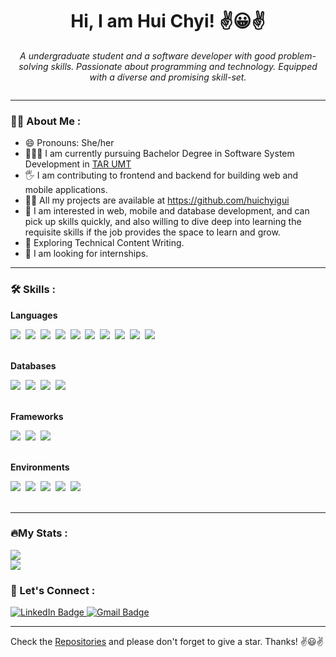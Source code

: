 ### <h1 align="center">Hi, I am Hui Chyi! ✌😀✌</h1>
<p align="center"><i>A undergraduate student and a software developer with good problem-solving skills. Passionate about
            programming and
            technology. Equipped with a diverse and promising skill-set.</i></p>
            <div align="center"><img src="https://komarev.com/ghpvc/?username=huichyigui&style=flat-square&color=blue" alt="" /></div>
            
---          
            
### :woman_technologist: About Me :
- 😄 Pronouns: She/her
- 👨🏽‍🎓 I am currently pursuing Bachelor Degree in Software System Development in <a href="https://www.tarc.edu.my/">TAR UMT</a>
- 🖐 I am contributing to frontend and backend for building web and mobile applications.
- 👨‍💻 All my projects are available at <a href="https://github.com/huichyigui">https://github.com/huichyigui</a>
- 🔭 I am interested in web, mobile and database development, and can pick up skills quickly, and also willing to dive deep into learning the requisite skills if the job provides the space to learn and grow.
- :seedling: Exploring Technical Content Writing.
- 💞️ I am looking for internships.

---

### :hammer_and_wrench: Skills :
<b>Languages</b>
<div>
            <img src="https://img.shields.io/badge/Java-007396?style=flat-square&logo=Java&logoColor=white"/>&nbsp;
            <img src="https://img.shields.io/badge/kotlin-%237F52FF.svg?style=flat-square&logo=kotlin&logoColor=white"/>&nbsp;            
            <img src="https://img.shields.io/badge/dart-%230175C2.svg?style=flat-square&logo=dart&logoColor=white"/>&nbsp;            
            <img src="https://img.shields.io/badge/php-%23777BB4.svg?style=flat-square&logo=php&logoColor=white"/>&nbsp;            
            <img src="https://img.shields.io/badge/c%23-%23239120.svg?style=flat-square&logo=c-sharp&logoColor=white"/>&nbsp;
            <img src="https://img.shields.io/badge/c++-%2300599C.svg?style=flat-square&logo=c%2B%2B&logoColor=white"/>&nbsp; 
            <img src="https://img.shields.io/badge/Python-3776AB.svg?style=flat-square&logo=Python&logoColor=white"/>&nbsp; 
            <img src="https://img.shields.io/badge/HTML5-E34F26.svg?style=flat-square&logo=HTML5&logoColor=white"/>&nbsp;         
            <img src="https://img.shields.io/badge/CSS3-1572B6.svg?style=flat-square&logo=CSS3&logoColor=white"/>&nbsp;
            <img src="https://img.shields.io/badge/JavaScript-F7DF1E.svg?style=flat-square&logo=JavaScript&logoColor=black"/>&nbsp;
</div></br>

<b>Databases</b>
<div>
            <img src="https://img.shields.io/badge/Microsoft%20SQL%20Server-CC2927?style=flat-square&logo=microsoft%20sql%20server&logoColor=white"/>&nbsp;
            <img src="https://img.shields.io/badge/Firebase-039BE5?style=flat-square&logo=Firebase&logoColor=white"/>&nbsp;
            <img src="https://img.shields.io/badge/mysql-%2300f.svg?style=flat-square&logo=mysql&logoColor=white"/>&nbsp;
            <img src="https://img.shields.io/badge/sqlite-%2307405e.svg?style=flat-square&logo=sqlite&logoColor=white"/>&nbsp;
</div></br>

<b>Frameworks</b>
<div>
            <img src="https://img.shields.io/badge/.NET-5C2D91?style=flat-square&logo=.net&logoColor=white"/>&nbsp;
            <img src="https://img.shields.io/badge/Flutter-%2302569B.svg?style=flat-square&logo=Flutter&logoColor=white"/>&nbsp;
            <img src="https://img.shields.io/badge/laravel-%23FF2D20.svg?style=flat-square&logo=laravel&logoColor=white"/>&nbsp;
</div></br>

<b>Environments</b>
<div>
            <img src="https://img.shields.io/badge/Android%20Studio-3DDC84.svg?style=flat-square&logo=android-studio&logoColor=white"/>&nbsp;
            <img src="https://img.shields.io/badge/IntelliJIDEA-000000.svg?style=flat-square&logo=intellij-idea&logoColor=white"/>&nbsp;
            <img src="https://img.shields.io/badge/NetBeansIDE-1B6AC6.svg?style=flat-square&logo=apache-netbeans-ide&logoColor=white"/>&nbsp;
            <img src="https://img.shields.io/badge/Visual%20Studio%20Code-0078d7.svg?style=flat-square&logo=visual-studio-code&logoColor=white"/>&nbsp;
            <img src="https://img.shields.io/badge/Visual%20Studio-5C2D91.svg?style=flat-square&logo=visual-studio&logoColor=white"/>&nbsp;
</div></br>

---

### 🔥My Stats :
<img src="http://github-readme-streak-stats.herokuapp.com?user=huichyigui&theme=dark"/></br>
<img src="https://github-readme-stats.vercel.app/api/top-langs/?username=huichyigui&layout=compact&langs_count=8&theme=dark&custom_title=Hui%20Chyi's%20Top%Languages"/>

### 🤝 Let's Connect :
<div id="badges">
    <a href="https://www.linkedin.com/in/hui-chyi-gui-47637b242/">
        <img src="https://img.shields.io/badge/LinkedIn-blue?style=flat-square&logo=linkedin&logoColor=white"
            alt="LinkedIn Badge" />
    </a>
   <a href="mailto:huichyigui@gmail.com">
        <img src="https://img.shields.io/badge/Gmail-D14836?style=flat-square&logo=gmail&logoColor=white"
            alt="Gmail Badge" />
    </a>
</div>

---

Check the <a href="https://github.com/huichyigui">Repositories</a> and please don't forget to give a star. Thanks! ✌️😃✌️

<!--
**huichyigui/huichyigui** is a ✨ _special_ ✨ repository because its `README.md` (this file) appears on your GitHub profile.

Here are some ideas to get you started:

- 🔭 I’m currently working on ...
- 🌱 I’m currently learning ...
- 👯 I’m looking to collaborate on ...
- 🤔 I’m looking for help with ...
- 💬 Ask me about ...
- 📫 How to reach me: ...
- 😄 Pronouns: ...
- ⚡ Fun fact: ...
-->
